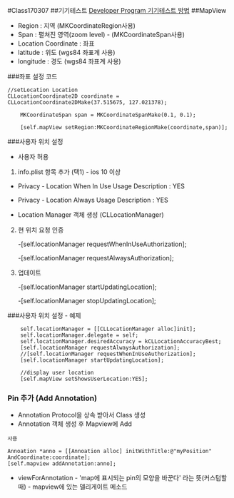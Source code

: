 #Class170307
##기기테스트
[Developer Program 기기테스트 방법](http://lab.anybuild.co.kr/page/basic_app2)
##MapView
- Region : 지역 (MKCoordinateRegion사용)
- Span : 펼쳐진 영역(zoom level) - (MKCoordinateSpan사용)
- Location Coordinate : 좌표
- latitude : 위도 (wgs84 좌표계 사용)
- longitude : 경도 (wgs84 좌표계 사용)

###좌표 설정 코드

```objc
//setLocation Location
CLLocationCoordinate2D coordinate = CLLocationCoordinate2DMake(37.515675, 127.021378);
    
    MKCoordinateSpan span = MKCoordinateSpanMake(0.1, 0.1);
    
    [self.mapView setRegion:MKCoordinateRegionMake(coordinate,span)];
```

###사용자 위치 설정

- 사용자 허용

1. info.plist 항목 추가 (택1) - ios 10 이상
  - Privacy - Location When In Use Usage Description : YES
  - Privacy - Location Always Usage Description : YES

- Location Manager 객체 생성 (CLLocationManager)

2. 현 위치 요청 인증

    -[self.locationManager requestWhenInUseAuthorization];
    
    -[self.locationManager requestAlwaysAuthorization];
    
3. 업데이트

    -[self.locationManager startUpdatingLocation];
    
    -[self.locationManager stopUpdatingLocation];
    
    
    
###사용자 위치 설정 - 예제 <ViewDidLoad>   
    
```objc
    self.locationManager = [[CLLocationManager alloc]init];
    self.locationManager.delegate = self;
    self.locationManager.desiredAccuracy = kCLLocationAccuracyBest;
    [self.locationManager requestAlwaysAuthorization];
    //[self.locationManager requestWhenInUseAuthorization];
    [self.locationManager startUpdatingLocation];
    
    //display user location
    [self.mapView setShowsUserLocation:YES];
```

### Pin 추가 (Add Annotation)

- Annotation Protocol을 상속 받아서 Class 생성
- Annotation 객체 생성 후 Mapview에 Add

```objc
사용

Annoation *anno = [[Annoation alloc] initWithTitle:@"myPosition"
AndCoordinate:coordinate];
[self.mapview addAnnotation:anno];
```


- viewForAnnotation - 'map에 표시되는 pin의 모양을 바꾼다' 라는 뜻(커스텀할 때) - mapview에 있는 델리게이트 메소드
